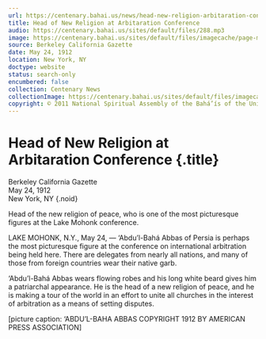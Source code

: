 ```yaml
---
url: https://centenary.bahai.us/news/head-new-religion-arbitaration-conference
title: Head of New Religion at Arbitaration Conference
audio: https://centenary.bahai.us/sites/default/files/288.mp3
image: https://centenary.bahai.us/sites/default/files/imagecache/page-main-image/images/press_clippings/05-24-1912%20Berkeley%20Cal%20Gazette%20Head%20of%20New%20Religion%20at%20Arbitaration%28E%29.png
source: Berkeley California Gazette
date: May 24, 1912
location: New York, NY
doctype: website
status: search-only
encumbered: false
collection: Centenary News
collectionImage: https://centenary.bahai.us/sites/default/files/imagecache/theme-image/main_image/abdulbaha-overview-small_0.jpg
copyright: © 2011 National Spiritual Assembly of the Bahá’ís of the United States
---
```



# Head of New Religion at Arbitaration Conference {.title}

Berkeley California Gazette  
May 24, 1912  
New York, NY
{.noid}  



Head of the new religion of peace, who is one of the most picturesque figures at the Lake Mohonk conference.

LAKE MOHONK, N.Y., May 24, — ‘Abdu’l-Bahá Abbas of Persia is perhaps the most picturesque figure at the conference on international arbitration being held here. There are delegates from nearly all nations, and many of those from foreign countries wear their native garb.

‘Abdu’l-Bahá Abbas wears flowing robes and his long white beard gives him a patriarchal appearance. He is the head of a new religion of peace, and he is making a tour of the world in an effort to unite all churches in the interest of arbitration as a means of setting disputes.

\[picture caption: ‘ABDU’L-BAHA ABBAS COPYRIGHT 1912 BY AMERICAN PRESS ASSOCIATION\]